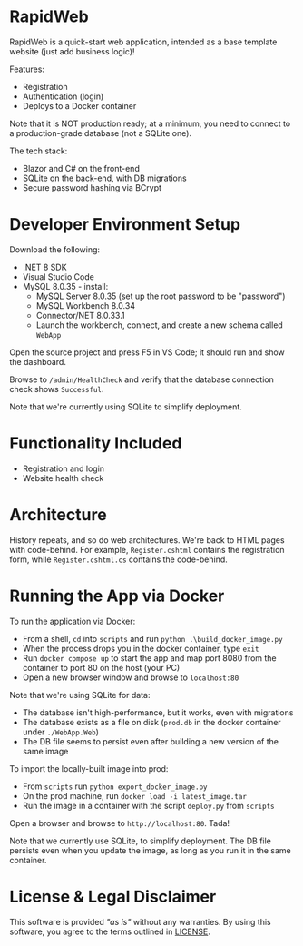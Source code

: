 # RapidWeb

RapidWeb is a quick-start web application, intended as a base template website (just add business logic)!

Features:
- Registration 
- Authentication (login)
- Deploys to a Docker container

Note that it is NOT production ready; at a minimum, you need to connect to a production-grade database (not a SQLite one).

The tech stack:

- Blazor and C# on the front-end
- SQLite on the back-end, with DB migrations
- Secure password hashing via BCrypt

# Developer Environment Setup

Download the following:

- .NET 8 SDK
- Visual Studio Code
- MySQL 8.0.35 - install:
    - MySQL Server 8.0.35 (set up the root password to be "password")
    - MySQL Workbench 8.0.34
    - Connector/NET 8.0.33.1
    - Launch the workbench, connect, and create a new schema called `WebApp`

Open the source project and press F5 in VS Code; it should run and show the dashboard.

Browse to `/admin/HealthCheck` and verify that the database connection check shows `Successful`.

Note that we're currently using SQLite to simplify deployment.


# Functionality Included

- Registration and login
- Website health check

# Architecture

History repeats, and so do web architectures. We're back to HTML pages with code-behind. For example, `Register.cshtml` contains the registration form, while `Register.cshtml.cs` contains the code-behind.

# Running the App via Docker

To run the application via Docker:

- From a shell, `cd` into `scripts` and run `python .\build_docker_image.py`
- When the process drops you in the docker container, type `exit`
- Run `docker compose up` to start the app and map port 8080 from the container to port 80 on the host (your PC)
- Open a new browser window and browse to `localhost:80`

Note that we're using SQLite for data:
- The database isn't high-performance, but it works, even with migrations
- The database exists as a file on disk (`prod.db` in the docker container under `./WebApp.Web`)
- The DB file seems to persist even after building a new version of the same image

To import the locally-built image into prod:

- From `scripts` run `python export_docker_image.py`
- On the prod machine, run `docker load -i latest_image.tar`
- Run the image in a container with the script `deploy.py` from `scripts`

Open a browser and browse to `http://localhost:80`. Tada!

Note that we currently use SQLite, to simplify deployment. The DB file persists even when you update the image, as long as you run it in the same container.

# License & Legal Disclaimer

This software is provided *"as is"* without any warranties. By using this software, you agree to the terms outlined in [LICENSE](./LICENSE).
